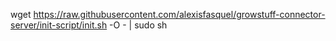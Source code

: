 wget https://raw.githubusercontent.com/alexisfasquel/growstuff-connector-server/init-script/init.sh -O - | sudo sh
